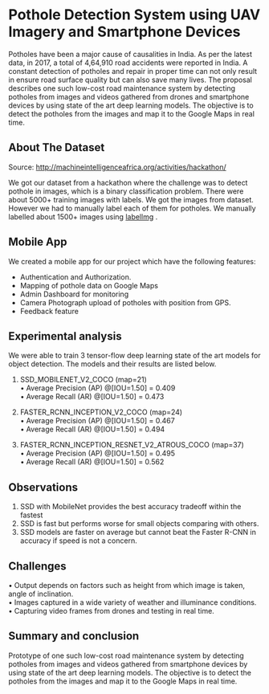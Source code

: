 # Pothole Detection System using UAV Imagery and Smartphone Devices
Potholes have been a major cause of causalities in India. As per the latest data, in
2017, a total of 4,64,910 road accidents were reported in India. A constant
detection of potholes and repair in proper time can not only result in ensure road
surface quality but can also save many lives.
The proposal describes one such low-cost road maintenance system by detecting
potholes from images and videos gathered from drones and smartphone devices by
using state of the art deep learning models. The objective is to detect the potholes
from the images and map it to the Google Maps in real time.

## About The Dataset

Source: http://machineintelligenceafrica.org/activities/hackathon/

We got our dataset from a hackathon where the challenge was to detect pothole in images, which is a binary classification problem.
There were about 5000+ training images with labels. We got the images from dataset. However we had to manually label each of them for potholes. We
manually labelled about 1500+ images using [labellmg](https://github.com/tzutalin/labelImg) .


## Mobile App
We created a mobile app for our project which have the following features:
<ul>
<li>
Authentication and Authorization.
</li>

<li>
Mapping of pothole data on Google Maps
</li>

<li>
Admin Dashboard for monitoring
</li>

<li>
Camera Photograph upload of potholes with position from GPS.
</li>

<li>
Feedback feature
</li>
</ul>

## Experimental analysis
We were able to train 3 tensor-flow deep learning state of the art models for object detection. The models and their results are listed below.
 
 1. SSD_MOBILENET_V2_COCO (map=21)<br>
    • Average Precision (AP) @[IOU=1.50] = 0.409<br>
    • Average Recall (AR) @[IOU=1.50] = 0.473
    
2. FASTER_RCNN_INCEPTION_V2_COCO (map=24)<br>
    • Average Precision (AP) @[IOU=1.50] = 0.467 <br>
    • Average Recall (AR) @[IOU=1.50] = 0.494
    
3. FASTER_RCNN_INCEPTION_RESNET_V2_ATROUS_COCO (map=37)<br>
    • Average Precision (AP) @[IOU=1.50] = 0.495 <br>
    • Average Recall (AR) @[IOU=1.50] = 0.562
   
   
   
## Observations
1. SSD with MobileNet provides the best accuracy tradeoff within the fastest
2. SSD is fast but performs worse for small objects comparing with others.
3. SSD models are faster on average but cannot beat the Faster R-CNN in accuracy if speed is not a concern.
 
## Challenges
• Output depends on factors such as height from which image is taken, angle of inclination.<br>
• Images captured in a wide variety of weather and illuminance conditions.<br>
• Capturing video frames from drones and testing in real time.<br>

## Summary and conclusion
Prototype of one such low-cost road maintenance system by detecting potholes
from images and videos gathered from smartphone devices by using state of the art
deep learning models. The objective is to detect the potholes from the images and
map it to the Google Maps in real time.
